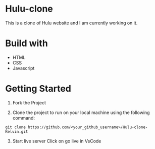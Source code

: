 # Hulu-clone
This is a clone of Hulu website and I am currently working on it.

# Build with
- HTML
- CSS
- Javascript

# Getting Started

1. Fork the Project

2. Clone the project to run on your local machine using the following command:

```
git clone https://github.com/<your_github_username>/Hulu-clone-Kelvin.git
```

3. Start live server
   Click on go live in VsCode
